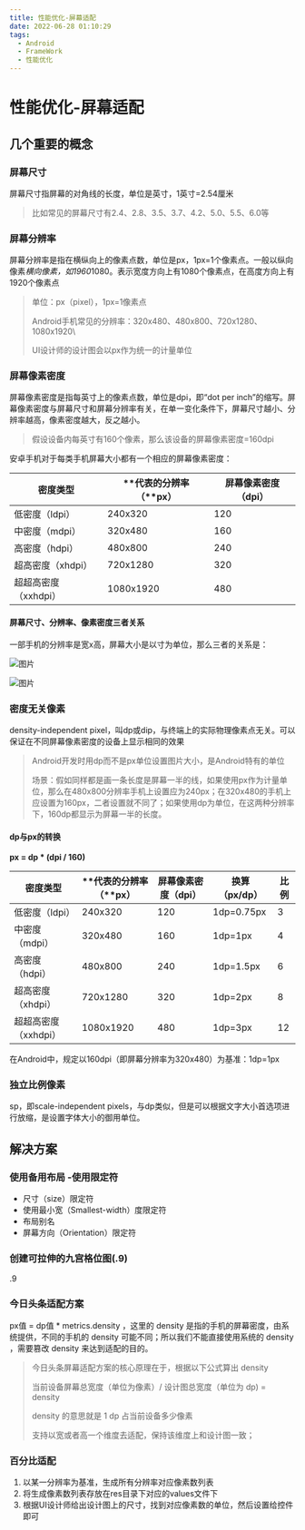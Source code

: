 ```yaml
---
title: 性能优化-屏幕适配
date: 2022-06-28 01:10:29
tags:
  - Android
  - FrameWork
  - 性能优化
---
```




# 性能优化-屏幕适配



## **几个重要的概念**

### **屏幕尺寸**

屏幕尺寸指屏幕的对角线的长度，单位是英寸，1英寸=2.54厘米

> 比如常见的屏幕尺寸有2.4、2.8、3.5、3.7、4.2、5.0、5.5、6.0等

### **屏幕分辨率**

屏幕分辨率是指在横纵向上的像素点数，单位是px，1px=1个像素点。一般以纵向像素*横向像素，如1960*1080。表示宽度方向上有1080个像素点，在高度方向上有1920个像素点

> 单位：px（pixel），1px=1像素点
>
> Android手机常见的分辨率：320x480、480x800、720x1280、1080x1920\
>
> UI设计师的设计图会以px作为统一的计量单位

<!--more-->



### **屏幕像素密度**

屏幕像素密度是指每英寸上的像素点数，单位是dpi，即“dot per inch”的缩写。屏幕像素密度与屏幕尺寸和屏幕分辨率有关，在单一变化条件下，屏幕尺寸越小、分辨率越高，像素密度越大，反之越小。

> 假设设备内每英寸有160个像素，那么该设备的屏幕像素密度=160dpi

安卓手机对于每类手机屏幕大小都有一个相应的屏幕像素密度：

| **密度类型**         | **代表的分辨率（**px） | 屏幕像素密度（dpi） |
| -------------------- | ---------------------- | ------------------- |
| 低密度（ldpi）       | 240x320                | 120                 |
| 中密度（mdpi）       | 320x480                | 160                 |
| 高密度（hdpi）       | 480x800                | 240                 |
| 超高密度（xhdpi）    | 720x1280               | 320                 |
| 超超高密度（xxhdpi） | 1080x1920              | 480                 |





#### **屏幕尺寸、分辨率、像素密度三者关系**

一部手机的分辨率是宽x高，屏幕大小是以寸为单位，那么三者的关系是：

![图片](https://s2.loli.net/2022/06/15/YXgOHUnRTQaf3Vj.png)



![图片](https://s2.loli.net/2022/06/15/LXfnaD5q9FvSZNC.png)



### **密度无关像素**

density-independent pixel，叫dp或dip，与终端上的实际物理像素点无关。可以保证在不同屏幕像素密度的设备上显示相同的效果

> Android开发时用dp而不是px单位设置图片大小，是Android特有的单位
>
> 场景：假如同样都是画一条长度是屏幕一半的线，如果使用px作为计量单位，那么在480x800分辨率手机上设置应为240px；在320x480的手机上应设置为160px，二者设置就不同了；如果使用dp为单位，在这两种分辨率下，160dp都显示为屏幕一半的长度。



#### dp与px的转换

**px = dp * (dpi / 160)**

| **密度类型**         | **代表的分辨率（**px） | 屏幕像素密度（dpi） | 换算（px/dp） | **比例** |
| -------------------- | ---------------------- | ------------------- | ------------- | -------- |
| 低密度（ldpi）       | 240x320                | 120                 | 1dp=0.75px    | 3        |
| 中密度（mdpi）       | 320x480                | 160                 | 1dp=1px       | 4        |
| 高密度（hdpi）       | 480x800                | 240                 | 1dp=1.5px     | 6        |
| 超高密度（xhdpi）    | 720x1280               | 320                 | 1dp=2px       | 8        |
| 超超高密度（xxhdpi） | 1080x1920              | 480                 | 1dp=3px       | 12       |

在Android中，规定以160dpi（即屏幕分辨率为320x480）为基准：1dp=1px



### **独立比例像素**

sp，即scale-independent pixels，与dp类似，但是可以根据文字大小首选项进行放缩，是设置字体大小的御用单位。





## **解决方案**

### **使用备用布局** -使用限定符

- 尺寸（size）限定符
- 使用最小宽（Smallest-width）度限定符
- 布局别名
- 屏幕方向（Orientation）限定符



### **创建可拉伸的九宫格位图(.9)**

.9



### **今日头条适配方案**

px值 = dp值 * metrics.density ，这里的 density 是指的手机的屏幕密度，由系统提供，不同的手机的 density 可能不同；所以我们不能直接使用系统的 density ，需要篡改 density 来达到适配的目的。

> 今日头条屏幕适配方案的核心原理在于，根据以下公式算出 density
>
> 当前设备屏幕总宽度（单位为像素）/ 设计图总宽度（单位为 dp) = density
>
> density 的意思就是 1 dp 占当前设备多少像素
>
> 支持以宽或者高一个维度去适配，保持该维度上和设计图一致；



### **百分比适配**

1. 以某一分辨率为基准，生成所有分辨率对应像素数列表
2. 将生成像素数列表存放在res目录下对应的values文件下
3. 根据UI设计师给出设计图上的尺寸，找到对应像素数的单位，然后设置给控件即可